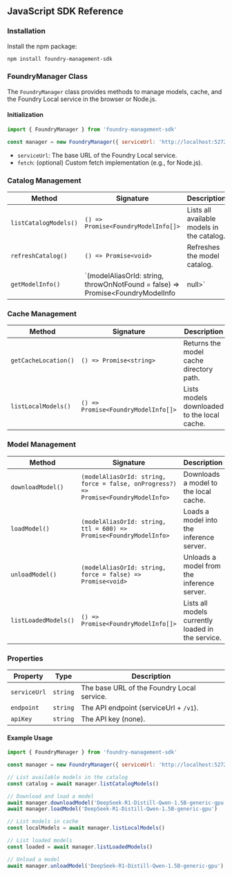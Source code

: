 ## JavaScript SDK Reference

### Installation

Install the npm package:

```bash
npm install foundry-management-sdk
```

### FoundryManager Class

The `FoundryManager` class provides methods to manage models, cache, and the Foundry Local service in the browser or Node.js.

#### Initialization

```js
import { FoundryManager } from 'foundry-management-sdk'

const manager = new FoundryManager({ serviceUrl: 'http://localhost:5272' })
```

- `serviceUrl`: The base URL of the Foundry Local service.
- `fetch`: (optional) Custom fetch implementation (e.g., for Node.js).

### Catalog Management

| Method                    | Signature                                                                 | Description                                      |
|---------------------------|---------------------------------------------------------------------------|--------------------------------------------------|
| `listCatalogModels()`     | `() => Promise<FoundryModelInfo[]>`                                       | Lists all available models in the catalog.        |
| `refreshCatalog()`        | `() => Promise<void>`                                                     | Refreshes the model catalog.                     |
| `getModelInfo()`          | `(modelAliasOrId: string, throwOnNotFound = false) => Promise<FoundryModelInfo | null>` | Gets model info by alias or ID.                  |

### Cache Management

| Method                    | Signature                                         | Description                                      |
|---------------------------|---------------------------------------------------|--------------------------------------------------|
| `getCacheLocation()`      | `() => Promise<string>`                           | Returns the model cache directory path.           |
| `listLocalModels()`       | `() => Promise<FoundryModelInfo[]>`               | Lists models downloaded to the local cache.       |

### Model Management

| Method                        | Signature                                                                 | Description                                      |
|-------------------------------|---------------------------------------------------------------------------|--------------------------------------------------|
| `downloadModel()`             | `(modelAliasOrId: string, force = false, onProgress?) => Promise<FoundryModelInfo>` | Downloads a model to the local cache.            |
| `loadModel()`                 | `(modelAliasOrId: string, ttl = 600) => Promise<FoundryModelInfo>`        | Loads a model into the inference server.         |
| `unloadModel()`               | `(modelAliasOrId: string, force = false) => Promise<void>`                | Unloads a model from the inference server.       |
| `listLoadedModels()`          | `() => Promise<FoundryModelInfo[]>`                                       | Lists all models currently loaded in the service.|

### Properties

| Property      | Type     | Description                                  |
|-------------- |----------|----------------------------------------------|
| `serviceUrl`  | `string` | The base URL of the Foundry Local service.   |
| `endpoint`    | `string` | The API endpoint (serviceUrl + `/v1`).       |
| `apiKey`      | `string` | The API key (none).                          |

#### Example Usage

```js
import { FoundryManager } from 'foundry-management-sdk'

const manager = new FoundryManager({ serviceUrl: 'http://localhost:5272' })

// List available models in the catalog
const catalog = await manager.listCatalogModels()

// Download and load a model
await manager.downloadModel('DeepSeek-R1-Distill-Qwen-1.5B-generic-gpu')
await manager.loadModel('DeepSeek-R1-Distill-Qwen-1.5B-generic-gpu')

// List models in cache
const localModels = await manager.listLocalModels()

// List loaded models
const loaded = await manager.listLoadedModels()

// Unload a model
await manager.unloadModel('DeepSeek-R1-Distill-Qwen-1.5B-generic-gpu')
```
